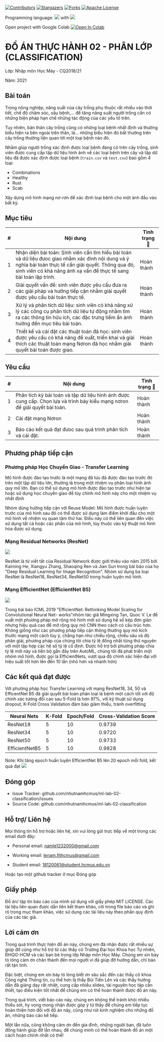 <!-- PROJECT SHIELDS -->
<!--
*** I'm using markdown "reference style" links for readability.
*** Reference links are enclosed in brackets [ ] instead of parentheses ( ).
*** See the bottom of this document for the declaration of the reference variables
*** for contributors-url, forks-url, etc. This is an optional, concise syntax you may use.
*** https://www.markdownguide.org/basic-syntax/#reference-style-links
-->
[![Contributors][contributors-shield]][contributors-url]
[![Stargazers][stars-shield]][stars-url]
[![Forks][forks-shield]][forks-url]
[![Apache License][license-shield]][license-url]

Programming language: ![](https://img.shields.io/github/languages/count/nhutnamhcmus/ml-lab-02-classification?style=flat-square) with ![](https://img.shields.io/github/languages/top/nhutnamhcmus/ml-lab-02-classification?style=flat-square)

Open project with Google Colab [![Open In Colab](https://colab.research.google.com/assets/colab-badge.svg)](https://colab.research.google.com/github/nhutnamhcmus/lab-01-regression/blob/main/source_code/introduction_to_machine_learning_project_01_regression.ipynb)

# ĐỒ ÁN THỰC HÀNH 02 - PHÂN LỚP (CLASSIFICATION)

Lớp: Nhập môn Học Máy - CQ2018/21

Năm: 2021

## Bài toán

Trong nộng nghiệp, năng suất của cây trồng phụ thuộc rất nhiều vào thời
tiết, chế độ chăm sóc, sâu bệnh,… để tăng năng suất người trồng cần có những
biện pháp hạn chế những tác động của các yếu tố trên.

Tuy nhiên, bản thân cây trồng cũng có những loại bệnh nhất định và thường
biểu hiện ra bên ngoài trên thân, lá… những biểu hiện đó bất thường trên cây
trồng thường liện quan tới một loại bệnh nào đó.

Nhằm giúp người trồng xác định được loại bệnh đang có trên cây trồng,
sinh viên được cung cấp tập dữ liệu hình ảnh về các loại bệnh trên cây và tập dữ
liệu đã được xác định được loại bệnh (```train.csv``` và ```test.csv```) bao gồm 4 loại:
- Combinations
- Healthy
- Rust
- Scab

Xây dựng mô hình mạng nơ-rơn để xác định loại bệnh cho một ảnh đầu vào bất
kỳ.

## Mục tiêu
| #   | Nội dung                                                        |  Tình trạng 🔨 |
| --- | ---------------------------------------------------------------------------- | ------------ |
| 1   | Nhận diện bài toán: Sinh viên cần tìm hiểu bài toán và dữ liệu đưoc giao nhằm xác đinh nội dung và ý nghĩa bài toán thực tế cần giải quyết. Thông qua đó, sinh viên có khả năng ánh xạ vấn đề thực tế sang bài toán lập trình.       |   Hoàn thành       |
| 2   | Giải quyết vấn đề: sinh viên được yêu cầu đưa ra các giải pháp và hướng tiếp cận nhằm giải quyết được yêu cầu bài toán thực tế.      |    Hoàn thành      |
| 3   | Xử lý và phân tích dữ liệu: sinh viên có khả năng xử lý các công cụ phân tích dữ liệu tự động nhằm tìm ra các thông tin hữu ích, các đặc trưng tiềm ẩn ảnh hưởng đến mục tiêu bài toán.       |   Hoàn thành       |
| 4   | Thiết kế và cài đặt các thuật toán đã học: sinh viên được yêu cầu có khả năng đề xuất, triển khai và giải thích các thuật toán mạng Nơron đã học nhằm giải quyết bài toán được giao.       |    Hoàn thành      |

## Yêu cầu

| #   | Nội dung                                                        |  Tình trạng 🔨 |
| --- | ---------------------------------------------------------------------------- | ------------ |
| 1   | Phân tích kỹ bài toán và tập dữ liệu hình ảnh được cung cấp. Chọn lựa và trình bày kiểu mạng nơron để giải quyết bài toán.       |    Hoàn thành      |
| 2   | Cài đặt mạng Nơron       |     Hoàn thành     |
| 3   | Báo cáo kết quả đạt đưoc sau quá trình phân tích và cài đặt.       |    Hoàn thành      |

## Phương pháp tiếp cận

### Phương pháp Học Chuyển Giao - Transfer Learning

Mô hình được đào tạo trước là một mạng đã lưu đã được đào tạo trước đó trên một tập dữ liệu lớn,
thường là trong một nhiệm vụ phân loại hình ảnh quy mô lớn. Bạn có thể sử dụng mô hình được đào
tạo trước như hiện tại hoặc sử dụng học chuyển giao để tùy chỉnh mô hình này cho một nhiệm vụ
nhất định

Nhóm dùng hướng tiếp cận với Reuse Model: Mô hình được huấn luyện trước của mô hình sau đó có thể được sử dụng làm điểm khởi đầu cho một mô hình về nhiệm vụ quan tâm thứ hai. Điều này có thể liên quan đến việc sử
dụng tất cả hoặc các phần của mô hình, tùy thuộc vào kỹ thuật mô hình hóa được sử dụng.

### Mạng Residual Networks (ResNet)

![](./img/The-architecture-of-ResNet50-and-deep-learning-model-flowchart-a-b-Architecture-of.png)

ResNet là từ viết tắt của Residual Network được giới thiệu vào năm 2015 bởi Kaiming He, Xiangyu
Zhang, Shaoqing Ren và Jian Sun trong bài báo của họ "Deep Residual Learning for Image Recognition". Nhóm sử dụng ba loại ResNet là ResNet18, ResNet34, ResNet50 trong huấn luyện mô hình.
### Mạng EfficientNet (EfficientNet B5)

![](./img/image4.png)

Trong bài báo ICML 2019 "EfficientNet: Rethinking Model Scaling for Convolutional Neural Net-
works"nhóm tác giả Mingxing Tan, Quoc V. Le đề xuất một phương pháp mở rộng mô hình mới sử
dụng hệ số kép đơn giản nhưng hiệu quả cao để mở rộng quy mô CNN theo cách có cấu trúc hơn.
Không giống như các phương pháp tiếp cận thông thường quy mô kích thước mạng một cách tùy ý,
chẳng hạn như chiều rộng, chiều sâu và độ phân giải, phương pháp của chúng tôi chia tỷ lệ đồng nhất
từng thứ nguyên với một tập hợp các hệ số tỷ lệ cố định. Được hỗ trợ bởi phương pháp chia tỷ lệ
mới này và tiến bộ gần đây trên AutoML, chúng tôi đã phát triển một nhóm mô hình, được gọi là
EfficientNets, vượt qua độ chính xác hiện đại với hiệu suất tốt hơn lên đến 10 lần (nhỏ hơn và nhanh
hơn)

## Các kết quả đạt được

Với phương pháp học Transfer Learning với mạng ResNet18, 34, 50 và EfficentNet B5 đã giải quyết
bài toán phân loại lá bệnh một cách tốt với độ chính xác tương đối cao sau 5-Fold là hơn 97%, với kỹ
thuật sử dụng dropout, K-Fold Cross Validation đảm bảo giảm thiểu, tránh overfitting

|  Neural Nets 	|  K-Fold 	|  Epoch/Fold 	|  Cross-Validation Score 	|
|---	|---	|---	|---	|
| ResNet18  	|   5	|  10 	|   0.9739	|
| ResNet34  	|   5	|  10 	|   0.9720	|
| ResNet50  	|   5	|  10 	|   0.9733	|
|   EfficientNetB5	|   5	|   10	|  0.9828 	|

Note: Khi tăng epoch huấn luyện EfficientNet B5 lên 20 epoch mỗi fold, kết quả đạt
![](./img/CV_Score_5_Folds_EfficientNetB5.png)

## Đóng góp 

- Issue Tracker: github.com/nhutnamhcmus/ml-lab-02-classification/issues
- Source Code: github.com/nhutnamhcmus/ml-lab-02-classification

## Hỗ trợ/ Liên hệ

Mọi thông tin hỗ trợ hoặc liên hệ, xin vui lòng gửi trực tiếp về một trong các email dưới đây:

- Personal email: namle1232000@gmail.com

- Working email: lenam.fithcmus@gmail.com

- Student email: 18120061@student.hcmus.edu.vn

Hoặc tạo một github tracker ở mục Đóng góp

## Giấy phép

Đồ án/ tập tin báo cáo của mình sử dụng với giấy phép MIT LICENSE. Các tài liệu liên quan được dẫn liên kết tham khảo, citi trong file báo cáo và ghi rõ trong mục tham khảo, việc sử dụng các tài liệu này theo phần quy định của các tác giả.

## Lời cám ơn

Trong quá trình thực hiện đồ án này, chúng em đã nhận được rất nhiều sự giúp đỡ cũng như hỗ
trợ từ các thầy cô Trường Đại học Khoa học Tự nhiên, ĐHQG-HCM và các bạn bè trong lớp Nhập
môn Học Máy. Chúng em xin bày tỏ lòng cảm ơn chân thành đến mọi người vì đã giúp đỡ hướng dẫn,
chỉ bảo rất tận tình.

Đặc biệt, chúng em xin bày tỏ lòng biết ơn sâu sắc đến các thầy cô khoa Công nghệ Thông tin,
cụ thể hơn là thầy Bùi Tiến Lên và các thầy hướng dẫn đã giảng dạy rất nhiệt, cung cấp nhiều slides,
tài nguyên học tập cần thiết, tạo điều kiện tốt nhất để chúng em có thể hoàn thành được đồ án này.

Trong quá trình, viết báo cáo này, chúng em không thể tránh khỏi nhiều thiếu sót, hy vọng mong
nhận được góp ý từ thầy để chúng em tiếp tục hoàn thiện hơn đối với đồ án này, cũng như rút kinh
nghiệm cho những đồ án, những báo cáo kế tiếp.

Một lần nữa, cũng không cảm ơn đến gia đình, những người bạn, đã luôn đồng hành giúp đỡ lẫn nhau, để chúng mình có thể hoàn thành đồ án một cách hoàn chỉnh nhất có thể!

<!-- MARKDOWN LINKS & IMAGES -->
[contributors-shield]: https://img.shields.io/github/contributors/nhutnamhcmus/ml-lab-02-classification?style=flat-square
[contributors-url]: https://github.com/nhutnamhcmus/ml-lab-02-classification/graphs/contributors

[forks-shield]: https://img.shields.io/github/forks/nhutnamhcmus/ml-lab-02-classification?style=flat-square
[forks-url]: https://github.com/nhutnamhcmus/ml-lab-02-classification/network/members

[stars-shield]: https://img.shields.io/github/stars/nhutnamhcmus/ml-lab-02-classification?style=flat-square
[stars-url]: https://github.com/nhutnamhcmus/ml-lab-02-classification/stargazers

[license-shield]: https://img.shields.io/github/license/nhutnamhcmus/ml-lab-02-classification?style=flat-square
[license-url]: https://github.com/nhutnamhcmus/ml-lab-02-classification/blob/master/LICENSE